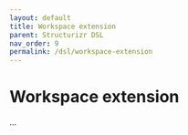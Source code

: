 ```yaml
---
layout: default
title: Workspace extension
parent: Structurizr DSL
nav_order: 9
permalink: /dsl/workspace-extension
---
```


# Workspace extension

...
